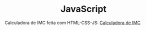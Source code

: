 <h1 align= "center">JavaScript</h1>

Calculadora de IMC feita com HTML-CSS-JS: 
[Calculadora de IMC](p3dr0dev.github.io/JavaScript/IMC/index.html)
